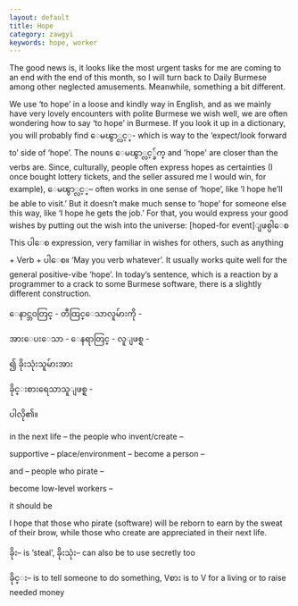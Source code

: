 ```yaml
---
layout: default
title: Hope
category: zawgyi
keywords: hope, worker
---
```


<p>The good news is, it looks like the most urgent tasks for me are coming to an end with the end of this month, so I will turn back to Daily Burmese among other neglected amusements. Meanwhile, something a bit different.</p>
<p>We use ‘to hope’ in a loose and kindly way in English, and as we mainly have very lovely encounters with polite Burmese we wish well, we are often wondering how to say ‘to hope’ in Burmese. If you look it up in a dictionary, you will probably find <span class='zawgyi'>ေမၽွာ္လင့္</span>- which is way to the ‘expect/look forward to’ side of ‘hope’. The nouns <span class='zawgyi'>ေမၽွာ္လင့္ခ်က္</span> and 'hope' are closer than the verbs are. Since, culturally, people often express hopes as certainties (I once bought lottery tickets, and the seller assured me I would win, for example), <span class='zawgyi'>ေမၽွာ္လင့္</span>– often works in one sense of ‘hope’, like ‘I hope he’ll be able to visit.’ But it doesn’t make much sense to ‘hope’ for someone else this way, like ‘I hope he gets the job.’ For that, you would express your good wishes by putting out the wish into the universe: [hoped-for event]<span class='zawgyi'>ျဖစ္ပါေစ</span> This <span class='zawgyi'>ပါေစ</span> expression, very familiar in wishes for others, such as anything + Verb + <span class='zawgyi'>ပါေစ။</span> ‘May you verb whatever’. It usually works quite well for the general positive-vibe ‘hope’. In today’s sentence, which is a reaction by a programmer to a crack to some Burmese software, there is a slightly different construction.</p>
<p><span class='zawgyi'>ေနာင္ဘဝတြင္</span> - <span class='zawgyi'>တီထြင္ေသာလူမ်ားကို</span> -</p>
<p><span class='zawgyi'>အားေပးေသာ</span> - <span class='zawgyi'>ေနရာတြင္</span> - <span class='zawgyi'>လူျဖစ္ရ</span> -</p>
<p><span class='zawgyi'>၍ ခိုးသုံးသူမ်ားအား</span></p>
<p><span class='zawgyi'>ခိုင္းစားရေသာသူျဖစ္ရ</span> -</p>
<p><span class='zawgyi'>ပါလို၏။</span></p>

<p>in the next life – the people who invent/create –</p>
<p>supportive – place/environment – become a person –</p>
<p>and – people who pirate –</p>
<p>become low-level workers –</p>
<p>it should be</p>
<p>I hope that those who pirate (software) will be reborn to earn by the sweat of their brow, while those who create are appreciated in their next life.</p>

<p><span class='zawgyi'>ခိုး</span>– is ‘steal’, <span class='zawgyi'>ခိုးသုံး</span>– can also be to use secretly too</p>
<p><span class='zawgyi'>ခိုင္း</span>– is to tell someone to do something, V<span class='zawgyi'>စား</span> is to V for a living or to raise needed money</p>
